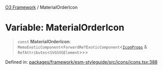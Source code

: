 [O3 Framework](../API.md) / MaterialOrderIcon

# Variable: MaterialOrderIcon

> `const` **MaterialOrderIcon**: `MemoExoticComponent`\<`ForwardRefExoticComponent`\<[`IconProps`](../type-aliases/IconProps.md) & `RefAttributes`\<`SVGSVGElement`\>\>\>

Defined in: [packages/framework/esm-styleguide/src/icons/icons.tsx:388](https://github.com/its-kios09/openmrs-esm-core/blob/main/packages/framework/esm-styleguide/src/icons/icons.tsx#L388)
